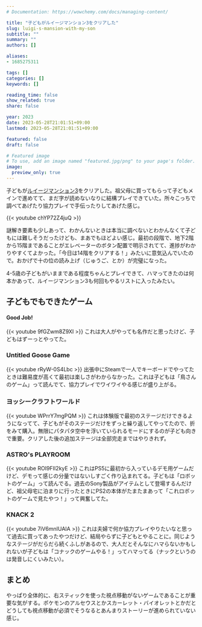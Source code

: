 ```yaml
---
# Documentation: https://wowchemy.com/docs/managing-content/

title: "子どもがルイージマンション3をクリアした"
slug: luigi-s-mansion-with-my-son
subtitle: ""
summary: ""
authors: []

aliases:
- 1685275311

tags: []
categories: []
keywords: []

reading_time: false
show_related: true
share: false

year: 2023
date: 2023-05-28T21:01:51+09:00
lastmod: 2023-05-28T21:01:51+09:00

featured: false
draft: false

# Featured image
# To use, add an image named "featured.jpg/png" to your page's folder.
image:
  preview_only: true
---
```


子どもが[ルイージマンション3](https://store-jp.nintendo.com/list/software/70010000001621.html)をクリアした。祖父母に買ってもらって子どもメインで進めてて、まだ字が読めないなりに結構プレイできていた。所々こっちで調べてあげたり協力プレイで手伝ったりしてあげた感じ。

{{< youtube chYP72Z4juQ >}}

謎解き要素も少しあって、わかんないときは本当に調べないとわかんなくて子どもには難しそうだったけども、まあでもほどよい感じ。最初の段階で、地下2階から15階まであることがエレベーターのボタン配置で明示されてて、進捗がわかりやすくてよかった。「今日は14階をクリアする！」みたいに意気込んでいたので。おかげで十の位の読み上げ（じゅうご、とか）が完璧になった。

4-5歳の子どもがいままである程度ちゃんとプレイできて、ハマってきたのは何本かあって、ルイージマンション3も何回もやるリストに入ったみたい。

## 子どもでもできたゲーム

#### Good Job!
{{< youtube 9fGZwm8Z9XI >}}
これは大人がやっても名作だと思ったけど、子どもはずーっとやってた。

### Untitled Goose Game
{{< youtube rRyW-0S4Lbc >}}
出張中にSteamで一人でキーボードでやってたときは難易度が高くて最初は楽しさがわからなかった。これは子どもは「鳥さんのゲーム」って読んでて、協力プレイでワイワイやる感じが盛り上がる。

### ヨッシークラフトワールド
{{< youtube WPrrY7mgPQM >}}
これは体験版で最初のステージだけできるようになってて、子どもがそのステージだけをずっと繰り返してやってたので、折をみて購入。無限にパタパタ空中を浮いていられるモードにするのが子ども向きで重要。クリアした後の追加ステージは全部完走まではやりきれず。

### ASTRO's PLAYROOM
{{< youtube ROI9FII2kyE >}}
これはPS5に最初から入っているデモ用ゲームだけど、デモって感じの分量ではないしすごく作り込まれてる。子どもは「ロボットのゲーム」って読んでる。過去のSony製品がアイテムとして登場するんだけど、祖父母宅に泊まりに行ったときにPS2の本体がたまたまあって「これロボットのゲームで見たやつ！」って興奮してた。

### KNACK 2
{{< youtube 7iV6mnIUAIA >}}
これは夫婦で何か協力プレイやりたいなと思って過去に買ってあったやつだけど、結局やらずに子どもとやることに。同じようなステージがだらだら続くふしがあるので、大人だとそんなにハマらないかもしれないが子どもは「コナックのゲームやる！」ってハマってる（ナックというのは発音しにくいみたい）。

## まとめ

やっぱり全体的に、右スティックを使った視点移動がないゲームであることが重要な気がする。ポケモンのアルセウスとかスカーレット・バイオレットとかだとどうしても視点移動が必須でそうなるとあんまりストーリーが進められていない感じ。

